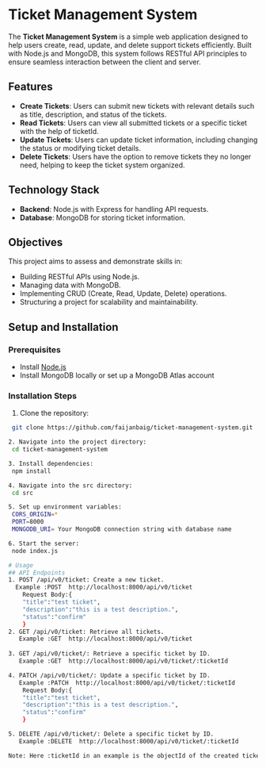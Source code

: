 # Ticket Management System

The **Ticket Management System** is a simple web application designed to help users create, read, update, and delete support tickets efficiently. Built with Node.js and MongoDB, this system follows RESTful API principles to ensure seamless interaction between the client and server.


## Features

- **Create Tickets**: Users can submit new tickets with relevant details such as title, description, and status of the tickets.
- **Read Tickets**: Users can view all submitted tickets or a specific ticket with the help of ticketId.
- **Update Tickets**: Users can update ticket information, including changing the status or modifying ticket details.
- **Delete Tickets**: Users have the option to remove tickets they no longer need, helping to keep the ticket system organized.

## Technology Stack

- **Backend**: Node.js with Express for handling API requests.
- **Database**: MongoDB for storing ticket information.

## Objectives

This project aims to assess and demonstrate skills in:

- Building RESTful APIs using Node.js.
- Managing data with MongoDB.
- Implementing CRUD (Create, Read, Update, Delete) operations.
- Structuring a project for scalability and maintainability.

## Setup and Installation

### Prerequisites

- Install [Node.js](https://nodejs.org/)
- Install MongoDB locally or set up a MongoDB Atlas account

### Installation Steps

1. Clone the repository:
  ```bash
   git clone https://github.com/faijanbaig/ticket-management-system.git

2. Navigate into the project directory:
   cd ticket-management-system

3. Install dependencies:
   npm install

4. Navigate into the src directory:
   cd src

5. Set up environment variables:
   CORS_ORIGIN=*
   PORT=8000
   MONGODB_URI= Your MongoDB connection string with database name

6. Start the server:
   node index.js

# Usage
## API Endpoints
1. POST /api/v0/ticket: Create a new ticket.
    Example :POST  http://localhost:8000/api/v0/ticket 
      Request Body:{
      "title":"test ticket",
      "description":"this is a test description.",
      "status":"confirm"
      }
2. GET /api/v0/ticket: Retrieve all tickets.
     Example :GET  http://localhost:8000/api/v0/ticket 
      
3. GET /api/v0/ticket/: Retrieve a specific ticket by ID.
     Example :GET  http://localhost:8000/api/v0/ticket/:ticketId
  
4. PATCH /api/v0/ticket/: Update a specific ticket by ID.
     Example :PATCH  http://localhost:8000/api/v0/ticket/:ticketId
      Request Body:{
      "title":"test ticket",
      "description":"this is a test description.",
      "status":"confirm"
      }

5. DELETE /api/v0/ticket/: Delete a specific ticket by ID.
     Example :DELETE  http://localhost:8000/api/v0/ticket/:ticketId

Note: Here :ticketId in an example is the objectId of the created ticket, use that id .